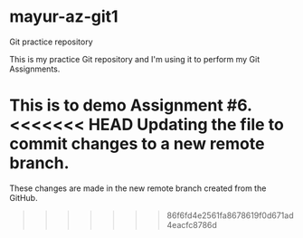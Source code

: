 # mayur-az-git1
Git practice repository

This is my practice Git repository and I'm using it to perform my Git Assignments.

This is to demo Assignment #6.
<<<<<<< HEAD
Updating the file to commit changes to a new remote branch.
=======
These changes are made in the new remote branch created from the GitHub.
>>>>>>> 86f6fd4e2561fa8678619f0d671ad4eacfc8786d